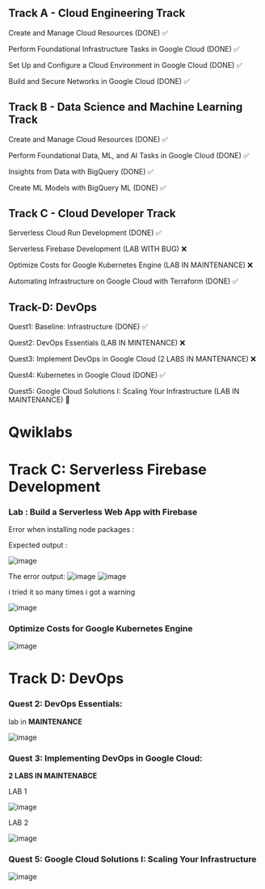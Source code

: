 ## Track A - Cloud Engineering Track
Create and Manage Cloud Resources (DONE) ✅

Perform Foundational Infrastructure Tasks in Google Cloud (DONE) ✅

Set Up and Configure a Cloud Environment in Google Cloud (DONE) ✅

Build and Secure Networks in Google Cloud (DONE) ✅

## Track B - Data Science and Machine Learning Track

Create and Manage Cloud Resources (DONE) ✅

Perform Foundational Data, ML, and AI Tasks in Google Cloud (DONE) ✅

Insights from Data with BigQuery (DONE) ✅

Create ML Models with BigQuery ML (DONE) ✅

## Track C - Cloud Developer Track

Serverless Cloud Run Development (DONE) ✅

Serverless Firebase Development (LAB WITH BUG) ❌

Optimize Costs for Google Kubernetes Engine (LAB IN MAINTENANCE) ❌

Automating Infrastructure on Google Cloud with Terraform (DONE) ✅

## Track-D: DevOps

Quest1: Baseline: Infrastructure (DONE) ✅

Quest2: DevOps Essentials (LAB IN MINTENANCE) ❌

Quest3: Implement DevOps in Google Cloud (2 LABS IN MANTENANCE) ❌

Quest4: Kubernetes in Google Cloud (DONE) ✅

Quest5: Google Cloud Solutions I: Scaling Your Infrastructure (LAB IN MAINTENANCE) 💬




# Qwiklabs

# Track C: Serverless Firebase Development
### Lab : Build a Serverless Web App with Firebase
Error when installing node packages :

Expected output : 

![image](https://user-images.githubusercontent.com/114618786/209655917-03c22cb6-5f15-4995-8de0-0376205ac138.png)

The error output:
![image](https://user-images.githubusercontent.com/114618786/209655722-13096d49-0a4e-4dcb-ad3c-f7db347265e6.png)
![image](https://user-images.githubusercontent.com/114618786/209660129-c5550938-dc9f-482e-b6bf-459998af1208.png)

i tried it so many times i got a warning 

![image](https://user-images.githubusercontent.com/114618786/209676880-186d3481-8629-4f39-a20e-920fc1efd23f.png)



### Optimize Costs for Google Kubernetes Engine
![image](https://user-images.githubusercontent.com/114618786/209704726-95239b06-396e-45a3-93e6-f77ae77a104d.png)


# Track D: DevOps
### Quest 2: DevOps Essentials:
lab in **MAINTENANCE**

![image](https://user-images.githubusercontent.com/114618786/209657775-49c68368-37f0-468e-bf13-fd5383d75e3d.png)

### Quest 3: Implementing DevOps in Google Cloud: 
**2 LABS IN MAINTENABCE**

LAB 1

![image](https://user-images.githubusercontent.com/114618786/209659375-5a5b4e91-b9b2-4ab6-a4df-be5ba2e42f22.png)

LAB 2

![image](https://user-images.githubusercontent.com/114618786/209659523-724b0207-3898-4db3-9ec5-c1228cbce469.png)


### Quest 5:  Google Cloud Solutions I: Scaling Your Infrastructure

![image](https://user-images.githubusercontent.com/114618786/209811398-35640496-2926-441d-8ad6-00ccb6c72c93.png)




